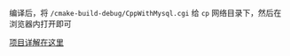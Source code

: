 编译后，将 `/cmake-build-debug/CppWithMysql.cgi` 给 `cp` 网络目录下，然后在浏览器内打开即可

[项目详解在这里](https://tech.chivas-regal.top/blogs/cppbases/z-project/sqlbackend.html)